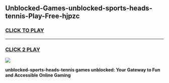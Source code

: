 
## Unblocked-Games-unblocked-sports-heads-tennis-Play-Free-hjpzc
<h3>
<a href="https://premium76.site?title=unblocked-sports-heads-tennis&ref=23A">CLICK TO PLAY</a></h3>
<hr>

<h3>
<a href="https://premium76.site?title=unblocked-sports-heads-tennis&ref=23A">CLICK 2 PLAY</a>
  
</h3>

<a href="https://premium76.site?title=unblocked-sports-heads-tennis&ref=23A"><img src="https://clearcache.store/games.png"></a>


**unblocked-sports-heads-tennis games unblocked: Your Gateway to Fun and Accessible Online Gaming**
